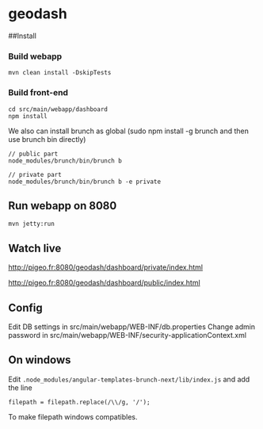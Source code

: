 # geodash

##Install

### Build webapp

    mvn clean install -DskipTests

### Build front-end

    cd src/main/webapp/dashboard
    npm install
    
   We also can install brunch as global (sudo npm install -g brunch and then use brunch bin directly)

    // public part    
    node_modules/brunch/bin/brunch b
    
    // private part
    node_modules/brunch/bin/brunch b -e private

## Run webapp on 8080
    mvn jetty:run

## Watch live
http://pigeo.fr:8080/geodash/dashboard/private/index.html

http://pigeo.fr:8080/geodash/dashboard/public/index.html

## Config
Edit DB settings in src/main/webapp/WEB-INF/db.properties
Change admin password in src/main/webapp/WEB-INF/security-applicationContext.xml

## On windows
Edit `.node_modules/angular-templates-brunch-next/lib/index.js` and add the line

    filepath = filepath.replace(/\\/g, '/');

To make filepath windows compatibles.